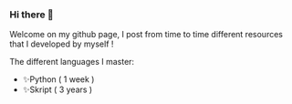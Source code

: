 ### Hi there 👋

Welcome on my github page, I post from time to time different resources that I developed by myself !

The different languages I master:
- ✨Python ( 1 week )
- ✨Skript ( 3 years )
